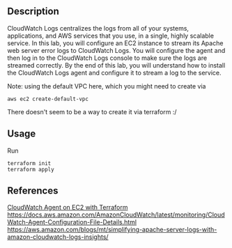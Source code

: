 ## Description

CloudWatch Logs centralizes the logs from all of your systems, applications, and AWS services that you use, in a single, highly scalable service. In this lab, you will configure an EC2 instance to stream its Apache web server error logs to CloudWatch Logs. You will configure the agent and then log in to the CloudWatch Logs console to make sure the logs are streamed correctly. By the end of this lab, you will understand how to install the CloudWatch Logs agent and configure it to stream a log to the service.

Note: using the default VPC here, which you might need to create via
```
aws ec2 create-default-vpc
```
There doesn't seem to be a way to create it via terraform :/

## Usage

Run
```
terraform init
terraform apply
```

## References

[CloudWatch Agent on EC2 with Terraform](https://jazz-twk.medium.com/cloudwatch-agent-on-ec2-with-terraform-8cf58e8736de)
https://docs.aws.amazon.com/AmazonCloudWatch/latest/monitoring/CloudWatch-Agent-Configuration-File-Details.html
https://aws.amazon.com/blogs/mt/simplifying-apache-server-logs-with-amazon-cloudwatch-logs-insights/